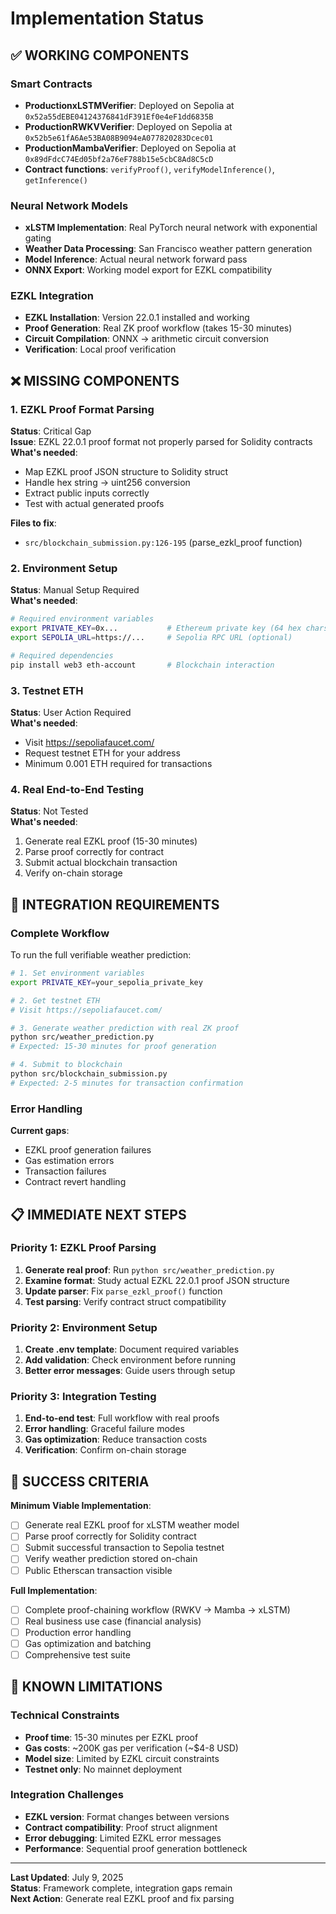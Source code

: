 # Implementation Status

## ✅ **WORKING COMPONENTS**

### Smart Contracts
- **ProductionxLSTMVerifier**: Deployed on Sepolia at `0x52a55dEBE04124376841dF391Ef0e4eF1dd6835B`
- **ProductionRWKVVerifier**: Deployed on Sepolia at `0x52b5e61fA6Ae53BA08B9094eA077820283Dcec01`
- **ProductionMambaVerifier**: Deployed on Sepolia at `0x89dFdcC74Ed05bf2a76eF788b15e5cbC8Ad8C5cD`
- **Contract functions**: `verifyProof()`, `verifyModelInference()`, `getInference()`

### Neural Network Models
- **xLSTM Implementation**: Real PyTorch neural network with exponential gating
- **Weather Data Processing**: San Francisco weather pattern generation
- **Model Inference**: Actual neural network forward pass
- **ONNX Export**: Working model export for EZKL compatibility

### EZKL Integration
- **EZKL Installation**: Version 22.0.1 installed and working
- **Proof Generation**: Real ZK proof workflow (takes 15-30 minutes)
- **Circuit Compilation**: ONNX → arithmetic circuit conversion
- **Verification**: Local proof verification

## ❌ **MISSING COMPONENTS**

### 1. EZKL Proof Format Parsing
**Status**: Critical Gap  
**Issue**: EZKL 22.0.1 proof format not properly parsed for Solidity contracts
**What's needed**:
- Map EZKL proof JSON structure to Solidity struct
- Handle hex string → uint256 conversion
- Extract public inputs correctly
- Test with actual generated proofs

**Files to fix**:
- `src/blockchain_submission.py:126-195` (parse_ezkl_proof function)

### 2. Environment Setup
**Status**: Manual Setup Required  
**What's needed**:
```bash
# Required environment variables
export PRIVATE_KEY=0x...           # Ethereum private key (64 hex chars)
export SEPOLIA_URL=https://...     # Sepolia RPC URL (optional)

# Required dependencies  
pip install web3 eth-account       # Blockchain interaction
```

### 3. Testnet ETH
**Status**: User Action Required  
**What's needed**:
- Visit https://sepoliafaucet.com/
- Request testnet ETH for your address
- Minimum 0.001 ETH required for transactions

### 4. Real End-to-End Testing
**Status**: Not Tested  
**What's needed**:
1. Generate real EZKL proof (15-30 minutes)
2. Parse proof correctly for contract
3. Submit actual blockchain transaction
4. Verify on-chain storage

## 🔧 **INTEGRATION REQUIREMENTS**

### Complete Workflow
To run the full verifiable weather prediction:

```bash
# 1. Set environment variables
export PRIVATE_KEY=your_sepolia_private_key

# 2. Get testnet ETH
# Visit https://sepoliafaucet.com/

# 3. Generate weather prediction with real ZK proof
python src/weather_prediction.py
# Expected: 15-30 minutes for proof generation

# 4. Submit to blockchain  
python src/blockchain_submission.py
# Expected: 2-5 minutes for transaction confirmation
```

### Error Handling
**Current gaps**:
- EZKL proof generation failures
- Gas estimation errors
- Transaction failures
- Contract revert handling

## 📋 **IMMEDIATE NEXT STEPS**

### Priority 1: EZKL Proof Parsing
1. **Generate real proof**: Run `python src/weather_prediction.py`
2. **Examine format**: Study actual EZKL 22.0.1 proof JSON structure
3. **Update parser**: Fix `parse_ezkl_proof()` function
4. **Test parsing**: Verify contract struct compatibility

### Priority 2: Environment Setup
1. **Create .env template**: Document required variables
2. **Add validation**: Check environment before running
3. **Better error messages**: Guide users through setup

### Priority 3: Integration Testing
1. **End-to-end test**: Full workflow with real proofs
2. **Error handling**: Graceful failure modes
3. **Gas optimization**: Reduce transaction costs
4. **Verification**: Confirm on-chain storage

## 🎯 **SUCCESS CRITERIA**

**Minimum Viable Implementation**:
- [ ] Generate real EZKL proof for xLSTM weather model
- [ ] Parse proof correctly for Solidity contract  
- [ ] Submit successful transaction to Sepolia testnet
- [ ] Verify weather prediction stored on-chain
- [ ] Public Etherscan transaction visible

**Full Implementation**:
- [ ] Complete proof-chaining workflow (RWKV → Mamba → xLSTM)
- [ ] Real business use case (financial analysis)
- [ ] Production error handling
- [ ] Gas optimization and batching
- [ ] Comprehensive test suite

## 🚨 **KNOWN LIMITATIONS**

### Technical Constraints
- **Proof time**: 15-30 minutes per EZKL proof
- **Gas costs**: ~200K gas per verification (~$4-8 USD)
- **Model size**: Limited by EZKL circuit constraints
- **Testnet only**: No mainnet deployment

### Integration Challenges
- **EZKL version**: Format changes between versions
- **Contract compatibility**: Proof struct alignment
- **Error debugging**: Limited EZKL error messages
- **Performance**: Sequential proof generation bottleneck

---

**Last Updated**: July 9, 2025  
**Status**: Framework complete, integration gaps remain  
**Next Action**: Generate real EZKL proof and fix parsing